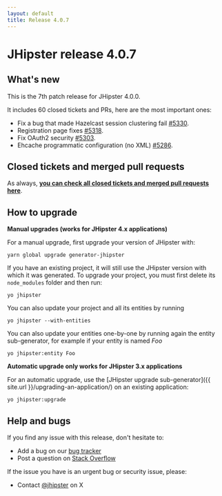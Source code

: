 ```yaml
---
layout: default
title: Release 4.0.7
---
```


JHipster release 4.0.7
==================

What's new
----------

This is the 7th patch release for JHipster 4.0.0.

It includes 60 closed tickets and PRs, here are the most important ones:

- Fix a bug that made Hazelcast session clustering fail [#5330](https://github.com/jhipster/generator-jhipster/issues/5330).
- Registration page fixes [#5318](https://github.com/jhipster/generator-jhipster/issues/5318).
- Fix OAuth2 security [#5303](https://github.com/jhipster/generator-jhipster/issues/5303).
- Ehcache programmatic configuration (no XML) [#5286](https://github.com/jhipster/generator-jhipster/pull/5286).

Closed tickets and merged pull requests
------------
As always, __[you can check all closed tickets and merged pull requests here](https://github.com/jhipster/generator-jhipster/issues?q=milestone%3A4.0.7+is%3Aclosed)__.

How to upgrade
------------

**Manual upgrades (works for JHipster 4.x applications)**

For a manual upgrade, first upgrade your version of JHipster with:

```
yarn global upgrade generator-jhipster
```

If you have an existing project, it will still use the JHipster version with which it was generated.
To upgrade your project, you must first delete its `node_modules` folder and then run:

```
yo jhipster
```

You can also update your project and all its entities by running

```
yo jhipster --with-entities
```

You can also update your entities one-by-one by running again the entity sub-generator, for example if your entity is named _Foo_

```
yo jhipster:entity Foo
```

**Automatic upgrade only works for JHipster 3.x applications**

For an automatic upgrade, use the [JHipster upgrade sub-generator]({{ site.url }}/upgrading-an-application/) on an existing application:

```
yo jhipster:upgrade
```

Help and bugs
--------------

If you find any issue with this release, don't hesitate to:

- Add a bug on our [bug tracker](https://github.com/jhipster/generator-jhipster/issues?state=open)
- Post a question on [Stack Overflow](http://stackoverflow.com/tags/jhipster/info)

If the issue you have is an urgent bug or security issue, please:

- Contact [@jhipster](https://twitter.com/jhipster) on X
